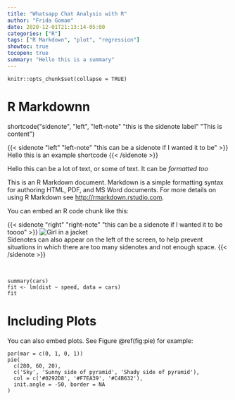 ```yaml
---
title: "Whatsapp Chat Analysis with R"
author: "Frida Gomam"
date: 2020-12-01T21:13:14-05:00
categories: ["R"]
tags: ["R Markdown", "plot", "regression"]
showtoc: true
tocopen: true
summary: "Hello this is a summary"
---
```


```{r setup, include=FALSE}
knitr::opts_chunk$set(collapse = TRUE)
```

# R Markdownn

shortcode("sidenote", "left", "left-note" "this is the sidenote label" "This is content")

{{< sidenote "left" "left-note" "this can be a sidenote if I wanted it to be" >}} Hello this is an example shortcode {{< /sidenote >}}


Hello this can be a lot of text, or some of text. It can be <i> formatted too</i></p>

This is an R Markdown document. Markdown is a simple formatting syntax for authoring HTML, PDF, and MS Word documents. For more details on using R Markdown see <http://rmarkdown.rstudio.com>.

You can embed an R code chunk like this:

{{< sidenote "right" "right-note" "this can be a sidenote if I wanted it to be toooo" >}}
<img src="https://d33wubrfki0l68.cloudfront.net/c38c7334cc3f23585738e40334284fddcaf03d5e/2e17c/images/hugo-logo-wide.svg" alt="Girl in a jacket"> <br>
Sidenotes can also appear on the left of the screen, to help prevent situations in which there are too many sidenotes and not enough space.
{{< /sidenote >}}

&nbsp;

```{r cars}
summary(cars)
fit <- lm(dist ~ speed, data = cars)
fit
```

# Including Plots

You can also embed plots. See Figure \@ref(fig:pie) for example:

```{r pie, fig.cap='A fancy pie chart.', tidy=FALSE}
par(mar = c(0, 1, 0, 1))
pie(
  c(280, 60, 20),
  c('Sky', 'Sunny side of pyramid', 'Shady side of pyramid'),
  col = c('#0292D8', '#F7EA39', '#C4B632'),
  init.angle = -50, border = NA
)
```
